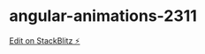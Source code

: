 # angular-animations-2311

[Edit on StackBlitz ⚡️](https://stackblitz.com/edit/angular-animations-2311)